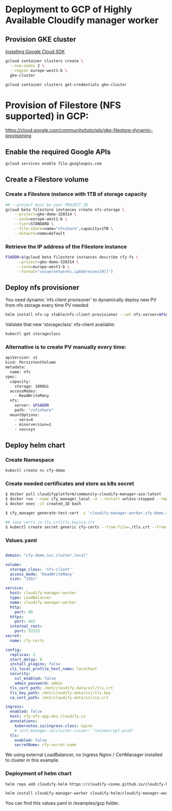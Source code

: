 # Deployment to GCP of Highly Available Cloudify manager worker

## Provision GKE cluster

[Installing Google Cloud SDK](https://cloud.google.com/sdk/docs/install)

```bash
gcloud container clusters create \
  --num-nodes 2 \
  --region europe-west1-b \
  gke-cluster

gcloud container clusters get-credentials gke-cluster
```

# Provision of Filestore (NFS supported) in GCP:

https://cloud.google.com/community/tutorials/gke-filestore-dynamic-provisioning

## Enable the required Google APIs

```bash
gcloud services enable file.googleapis.com
```

## Create a Filestore volume

### Create a Filestore instance with 1TB of storage capacity

```bash
## --project must be your PROJECT_ID
gcloud beta filestore instances create nfs-storage \
    --project=gke-demo-320314 \
    --zone=europe-west1-b \
    --tier=STANDARD \
    --file-share=name="nfsshare",capacity=1TB \
    --network=name=default
```

### Retrieve the IP address of the Filestore instance

```bash
FSADDR=$(gcloud beta filestore instances describe cfy-fs \
     --project=gke-demo-320314 \
     --zone=europe-west1-b \
     --format="value(networks.ipAddresses[0])")
```

## Deploy nfs provisioner
You need dynamic 'nfs client provisoner' to dynamically deploy new PV from nfs storage every time PV needed

```bash
helm install nfs-cp stable/nfs-client-provisioner --set nfs.server=$FSADDR --set nfs.path=/nfsshare
```

Validate that new 'storageclass' nfs-client available:

```bash
kubectl get storageclass
```


### Alternative is to create PV manually every time:

```bash
apiVersion: v1
kind: PersistentVolume
metadata:
  name: nfs
spec:
  capacity:
    storage: 1000Gi
  accessModes:
    - ReadWriteMany
  nfs:
    server: $FSADDR
    path: "/nfsshare"
  mountOptions:
    - vers=4
    - minorversion=1
    - sec=sys
```

## Deploy helm chart

### Create Namespace
```bash
kubectl create ns cfy-demo
```

### Create needed certificates and store as k8s secret
```bash
$ docker pull cloudifyplatform/community-cloudify-manager-aio:latest
$ docker run --name cfy_manager_local -d --restart unless-stopped --tmpfs /run --tmpfs /run/lock -p 8000:8000 cloudifyplatform/community-cloudify-manager-aio
$ docker exec -it created_ID bash

$ cfy_manager generate-test-cert -s 'cloudify-manager-worker.cfy-demo.svc.cluster.local,rabbitmq.cfy-demo.svc.cluster.local,postgres-postgresql.cfy-demo.svc.cluster.local'

## save certs in tls.crt|tls.key|ca.crt
$ kubectl create secret generic cfy-certs --from-file=./tls.crt --from-file=./tls.key --from-file=./ca.crt

```

### Values.yaml

```yaml

domain: "cfy-demo.svc.cluster.local"

volume:
  storage_class: 'nfs-client'
  access_mode: 'ReadWriteMany'
  size: "15Gi"

service:
  host: cloudify-manager-worker
  type: LoadBalancer
  name: cloudify-manager-worker
  http:
    port: 80
  https:
    port: 443
  internal_rest:
    port: 53333
secret:
  name: cfy-certs

config:
  replicas: 2
  start_delay: 0
  install_plugins: false
  cli_local_profile_host_name: localhost
  security:
    ssl_enabled: false
    admin_password: admin
  tls_cert_path: /mnt/cloudify-data/ssl/tls.crt
  tls_key_path: /mnt/cloudify-data/ssl/tls.key
  ca_cert_path: /mnt/cloudify-data/ssl/ca.crt

ingress:
  enabled: false
  host: cfy-efs-app.eks.cloudify.co
  annotations:
    kubernetes.io/ingress.class: nginx
    # cert-manager.io/cluster-issuer: "letsencrypt-prod"
  tls:
    enabled: false
    secretName: cfy-secret-name
```

We using external LoadBalancer, no Ingress Nginx / CertManager installed to cluster in this example.

### Deployment of helm chart

```bash
helm repo add cloudify-helm https://cloudify-cosmo.github.io/cloudify-helm

helm install cloudify-manager-worker cloudify-helm/cloudify-manager-worker -f values.yaml
```

You can find this values.yaml in /examples/gcp folder. 


